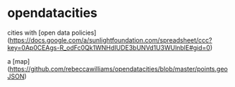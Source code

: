 opendatacities
==============

cities with [open data policies] (https://docs.google.com/a/sunlightfoundation.com/spreadsheet/ccc?key=0Ap0CEAgs-R_odFc0Qk1WNHdIUDE3bUNVd1U3WUlnblE#gid=0)

a [map] (https://github.com/rebeccawilliams/opendatacities/blob/master/points.geoJSON)
